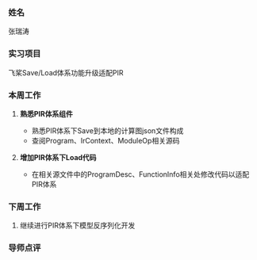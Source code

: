 ### 姓名
张瑞涛

### 实习项目
飞桨Save/Load体系功能升级适配PIR

### 本周工作

1. **熟悉PIR体系组件**

	* 熟悉PIR体系下Save到本地的计算图json文件构成
    * 查阅Program、IrContext、ModuleOp相关源码


2. **增加PIR体系下Load代码**

	* 在相关源文件中的ProgramDesc、FunctionInfo相关处修改代码以适配PIR体系




### 下周工作

1. 继续进行PIR体系下模型反序列化开发


### 导师点评
